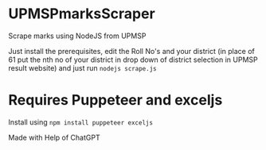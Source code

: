 # UPMSPmarksScraper
Scrape marks using NodeJS from UPMSP

Just install the prerequisites, edit the Roll No's and your district (in place of 61 put the nth no of your district in drop down of district selection in UPMSP result website) and just run
```nodejs scrape.js```

# Requires Puppeteer and exceljs
Install using ```npm install puppeteer exceljs```

Made with Help of ChatGPT
